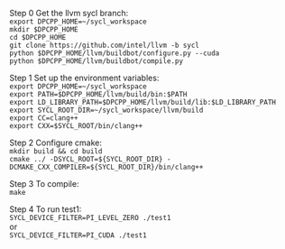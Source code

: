 Step 0 Get the llvm sycl branch:   
`export DPCPP_HOME=~/sycl_workspace`   
`mkdir $DPCPP_HOME`   
`cd $DPCPP_HOME`   
`git clone https://github.com/intel/llvm -b sycl`   
`python $DPCPP_HOME/llvm/buildbot/configure.py --cuda`   
`python $DPCPP_HOME/llvm/buildbot/compile.py`   
   
Step 1 Set up the environment variables:   
`export DPCPP_HOME=~/sycl_workspace`   
`export PATH=$DPCPP_HOME/llvm/build/bin:$PATH`   
`export LD_LIBRARY_PATH=$DPCPP_HOME/llvm/build/lib:$LD_LIBRARY_PATH`  
`export SYCL_ROOT_DIR=~/sycl_workspace/llvm/build`      
`export CC=clang++`      
`export CXX=$SYCL_ROOT/bin/clang++` 
   
Step 2 Configure cmake:   
`mkdir build && cd build`         
`cmake ../ -DSYCL_ROOT=${SYCL_ROOT_DIR} -DCMAKE_CXX_COMPILER=${SYCL_ROOT_DIR}/bin/clang++`   
   
Step 3 To compile:   
`make`   
   
Step 4 To run test1:   
`SYCL_DEVICE_FILTER=PI_LEVEL_ZERO ./test1`  
or    
`SYCL_DEVICE_FILTER=PI_CUDA ./test1`  

